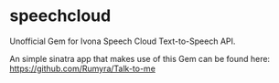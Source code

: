 speechcloud
===========

Unofficial Gem for Ivona Speech Cloud Text-to-Speech API.

An simple sinatra app that makes use of this Gem can be found here: https://github.com/Rumyra/Talk-to-me
